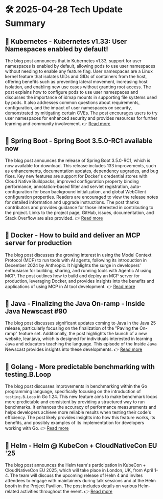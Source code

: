 # 🛠️ 2025-04-28 Tech Update Summary

## 🔹 Kubernetes - Kubernetes v1.33: User Namespaces enabled by default!
The blog post announces that in Kubernetes v1.33, support for user namespaces is enabled by default, allowing pods to use user namespaces without needing to enable any feature flag. User namespaces are a Linux kernel feature that isolates UIDs and GIDs of containers from the host, offering benefits such as preventing lateral movement, increasing host isolation, and enabling new use cases without granting root access. The post explains how to configure pods to use user namespaces and discusses the importance of idmap mounts in supporting file systems used by pods. It also addresses common questions about requirements, configuration, and the impact of user namespaces on security, demonstrated by mitigating certain CVEs. The post encourages users to try user namespaces for enhanced security and provides resources for further learning and community involvement.
👉 [Read more](https://kubernetes.io/blog/2025/04/25/userns-enabled-by-default/)

## 🔹 Spring Boot - Spring Boot 3.5.0-RC1 available now
The blog post announces the release of Spring Boot 3.5.0-RC1, which is now available for download. This release includes 133 improvements, such as enhancements, documentation updates, dependency upgrades, and bug fixes. Key new features are support for Docker's credential stores with Cloud Native Buildpacks, improved configuration property binding performance, annotation-based filter and servlet registration, auto-configuration for bean background initialization, and global WebClient configuration properties. Readers are encouraged to view the release notes for detailed information and upgrade instructions. The post thanks contributors and provides guidance for those interested in contributing to the project. Links to the project page, GitHub, issues, documentation, and Stack Overflow are also provided.
👉 [Read more](https://spring.io/blog/2025/04/25/spring-boot-3-5-0-RC1-available-now)

## 🔹 Docker - How to build and deliver an MCP server for production
The blog post discusses the growing interest in using the Model Context Protocol (MCP) to run tools with AI agents, following its introduction in December 2024 by Anthropic. It highlights the surge in developers' enthusiasm for building, sharing, and running tools with Agentic AI using MCP. The post outlines how to build and deploy an MCP server for production, leveraging Docker, and provides insights into the benefits and applications of using MCP in AI tool development.
👉 [Read more](https://www.docker.com/blog/build-to-prod-mcp-servers-with-docker/)

## 🔹 Java - Finalizing the Java On-ramp - Inside Java Newscast #90
The blog post discusses significant updates coming to Java in the Java 25 release, particularly focusing on the finalization of the "Paving the On-ramp" feature set. Additionally, the post highlights the launch of a new website, lear.java, which is designed for individuals interested in learning Java and educators teaching the language. This episode of the Inside Java Newscast provides insights into these developments.
👉 [Read more](https://inside.java/2025/04/24/ijn-ep-90/)

## 🔹 Golang - More predictable benchmarking with testing.B.Loop
The blog post discusses improvements in benchmarking within the Go programming language, specifically focusing on the introduction of `testing.B.Loop` in Go 1.24. This new feature aims to make benchmark loops more predictable and consistent by providing a structured way to run benchmarks. It enhances the accuracy of performance measurements and helps developers achieve more reliable results when testing their code's efficiency. The post likely provides insights into how this feature works, its benefits, and possibly examples of its implementation for developers working with Go.
👉 [Read more](https://go.dev/blog/testing-b-loop)

## 🔹 Helm - Helm @ KubeCon + CloudNativeCon EU '25
The blog post announces the Helm team's participation in KubeCon + CloudNativeCon EU 2025, which will take place in London, UK, from April 1-4. The team will discuss the upcoming release of Helm 4 and invites attendees to engage with maintainers during talk sessions and at the Helm booth in the Project Pavilion. The post includes details on various Helm-related activities throughout the event.
👉 [Read more](https://helm.sh/blog/helm-at-kubecon-eu-25/)

